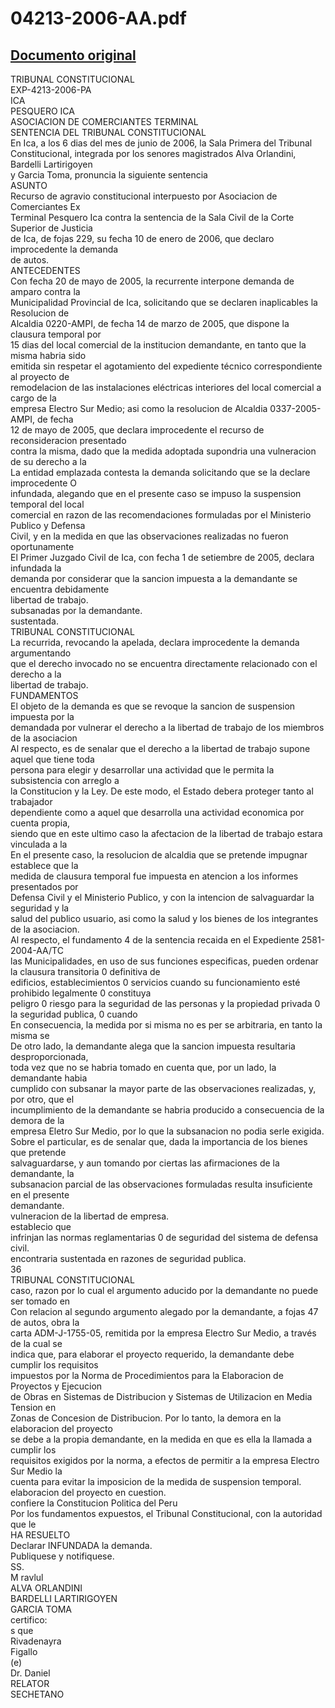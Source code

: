 
04213-2006-AA.pdf
=================
  
[Documento original](https://tc.gob.pe/jurisprudencia/2007/04213-2006-AA.pdf)  
---  
TRIBUNAL CONSTITUCIONAL  
EXP-4213-2006-PA  
ICA  
PESQUERO ICA  
ASOCIACION DE COMERCIANTES TERMINAL  
SENTENCIA DEL TRIBUNAL CONSTITUCIONAL  
En Ica, a los 6 dias del mes de junio de 2006, la Sala Primera del Tribunal  
Constitucional, integrada por los senores magistrados Alva Orlandini, Bardelli Lartirigoyen  
y Garcia Toma, pronuncia la siguiente sentencia  
ASUNTO  
Recurso de agravio constitucional interpuesto por Asociacion de Comerciantes Ex  
Terminal Pesquero Ica contra la sentencia de la Sala Civil de la Corte Superior de Justicia  
de Ica, de fojas 229, su fecha 10 de enero de 2006, que declaro improcedente la demanda  
de autos.  
ANTECEDENTES  
Con fecha 20 de mayo de 2005, la recurrente interpone demanda de amparo contra la  
Municipalidad Provincial de Ica, solicitando que se declaren inaplicables la Resolucion de  
Alcaldia 0220-AMPI, de fecha 14 de marzo de 2005, que dispone la clausura temporal por  
15 dias del local comercial de la institucion demandante, en tanto que la misma habria sido  
emitida sin respetar el agotamiento del expediente técnico correspondiente al proyecto de  
remodelacion de las instalaciones eléctricas interiores del local comercial a cargo de la  
empresa Electro Sur Medio; asi como la resolucion de Alcaldia 0337-2005-AMPI, de fecha  
12 de mayo de 2005, que declara improcedente el recurso de reconsideracion presentado  
contra la misma, dado que la medida adoptada supondria una vulneracion de su derecho a la  
La entidad emplazada contesta la demanda solicitando que se la declare improcedente O  
infundada, alegando que en el presente caso se impuso la suspension temporal del local  
comercial en razon de las recomendaciones formuladas por el Ministerio Publico y Defensa  
Civil, y en la medida en que las observaciones realizadas no fueron oportunamente  
El Primer Juzgado Civil de Ica, con fecha 1 de setiembre de 2005, declara infundada la  
demanda por considerar que la sancion impuesta a la demandante se encuentra debidamente  
libertad de trabajo.  
subsanadas por la demandante.  
sustentada.  
TRIBUNAL CONSTITUCIONAL  
La recurrida, revocando la apelada, declara improcedente la demanda argumentando  
que el derecho invocado no se encuentra directamente relacionado con el derecho a la  
libertad de trabajo.  
FUNDAMENTOS  
El objeto de la demanda es que se revoque la sancion de suspension impuesta por la  
demandada por vulnerar el derecho a la libertad de trabajo de los miembros de la asociacion  
Al respecto, es de senalar que el derecho a la libertad de trabajo supone aquel que tiene toda  
persona para elegir y desarrollar una actividad que le permita la subsistencia con arreglo a  
la Constitucion y la Ley. De este modo, el Estado debera proteger tanto al trabajador  
dependiente como a aquel que desarrolla una actividad economica por cuenta propia,  
siendo que en este ultimo caso la afectacion de la libertad de trabajo estara vinculada a la  
En el presente caso, la resolucion de alcaldia que se pretende impugnar establece que la  
medida de clausura temporal fue impuesta en atencion a los informes presentados por  
Defensa Civil y el Ministerio Publico, y con la intencion de salvaguardar la seguridad y la  
salud del publico usuario, asi como la salud y los bienes de los integrantes de la asociacion.  
Al respecto, el fundamento 4 de la sentencia recaida en el Expediente 2581-2004-AA/TC  
las Municipalidades, en uso de sus funciones especificas, pueden ordenar la clausura transitoria 0 definitiva de  
edificios, establecimientos 0 servicios cuando su funcionamiento esté prohibido legalmente 0 constituya  
peligro 0 riesgo para la seguridad de las personas y la propiedad privada 0 la seguridad publica, 0 cuando  
En consecuencia, la medida por si misma no es per se arbitraria, en tanto la misma se  
De otro lado, la demandante alega que la sancion impuesta resultaria desproporcionada,  
toda vez que no se habria tomado en cuenta que, por un lado, la demandante habia  
cumplido con subsanar la mayor parte de las observaciones realizadas, y, por otro, que el  
incumplimiento de la demandante se habria producido a consecuencia de la demora de la  
empresa Eletro Sur Medio, por lo que la subsanacion no podia serle exigida.  
Sobre el particular, es de senalar que, dada la importancia de los bienes que pretende  
salvaguardarse, y aun tomando por ciertas las afirmaciones de la demandante, la  
subsanacion parcial de las observaciones formuladas resulta insuficiente en el presente  
demandante.  
vulneracion de la libertad de empresa.  
establecio que  
infrinjan las normas reglamentarias 0 de seguridad del sistema de defensa civil.  
encontraria sustentada en razones de seguridad publica.  
36  
TRIBUNAL CONSTITUCIONAL  
caso, razon por lo cual el argumento aducido por la demandante no puede ser tomado en  
Con relacion al segundo argumento alegado por la demandante, a fojas 47 de autos, obra la  
carta ADM-J-1755-05, remitida por la empresa Electro Sur Medio, a través de la cual se  
indica que, para elaborar el proyecto requerido, la demandante debe cumplir los requisitos  
impuestos por la Norma de Procedimientos para la Elaboracion de Proyectos y Ejecucion  
de Obras en Sistemas de Distribucion y Sistemas de Utilizacion en Media Tension en  
Zonas de Concesion de Distribucion. Por lo tanto, la demora en la elaboracion del proyecto  
se debe a la propia demandante, en la medida en que es ella la llamada a cumplir los  
requisitos exigidos por la norma, a efectos de permitir a la empresa Electro Sur Medio la  
cuenta para evitar la imposicion de la medida de suspension temporal.  
elaboracion del proyecto en cuestion.  
confiere la Constitucion Politica del Peru  
Por los fundamentos expuestos, el Tribunal Constitucional, con la autoridad que le  
HA RESUELTO  
Declarar INFUNDADA la demanda.  
Publiquese y notifiquese.  
SS.  
M ravlul  
ALVA ORLANDINI  
BARDELLI LARTIRIGOYEN  
GARCIA TOMA  
certifico:  
s que  
Rivadenayra  
Figallo  
(e)  
Dr. Daniel  
RELATOR  
SECHETANO